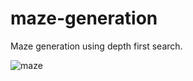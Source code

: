# maze-generation

Maze generation using depth first search.

![maze](https://i.imgur.com/uFbP5Sw.gifv)

